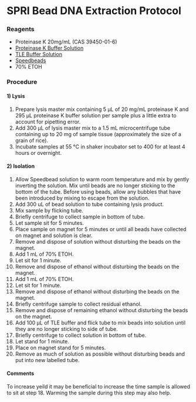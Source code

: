 # SPRI Bead DNA Extraction Protocol
### Reagents
- Proteinase K 20mg/mL (CAS 39450-01-6)
- [Proteinase K Buffer Solution](https://phyletica.github.io/lab-protocols/pro-k.html)
- [TLE Buffer Solution](https://phyletica.github.io/lab-protocols/tle.html)
- [Speedbeads](https://baddna.uga.edu/Protocols/Speedbead_Protocol_June2016.docx)
- 70% ETOH

### Procedure
#### 1) Lysis
1. Prepare lysis master mix containing 5 &micro;L of 20 mg/mL proteinase K and 295 &micro;L proteinase K buffer solution per sample plus a little extra to account for pipetting error.
2. Add 300 &micro;L of lysis master mix to a 1.5 mL microcentrifuge tube containing up to 20 mg of sample tissue (approximately the size of a grain of rice).
3. Incubate samples at 55 &deg;C in shaker incubator set to 400 for at least 4 hours or overnight.

#### 2) Isolation
1. Allow Speedbead solution to warm room temperature and mix by gently inverting the solution. Mix until beads are no longer sticking to the bottom of the tube. Before using beads, allow any bubbles that have been introduced by mixing to escape from the solution.
2. Add 300 uL of bead solution to tube containing lysis product.
3. Mix sample by flicking tube.
4. Briefly centrifuge to collect sample in bottom of tube.
5. Let sample sit for 5 minutes.
6. Place sample on magnet for 5 minutes or until all beads have collected on magnet and solution is clear.
7. Remove and dispose of solution without disturbing the beads on the magnet.
8. Add 1 mL of 70% ETOH.
9. Let sit for 1 minute.
10. Remove and dispose of ethanol without disturbing the beads on the magnet.
11. Add 1 mL of 70% ETOH.
12. Let sit for 1 minute.
13. Remove and dispose of ethanol without disturbing the beads on the magnet.
14. Briefly centrifuge sample to collect residual ethanol.
15. Remove and dispose of remaining ethanol without disturbing the beads on the magnet.
16. Add 100 &micro;L of TLE buffer and flick tube to mix beads into solution until they are no longer sticking to side of tube.
17. Briefly centrifuge to collect solution in bottom of tube.
18. Let stand for 1 minute.
19. Place on magnet stand for 5 minutes.
20. Remove as much of solution as possible without disturbing beads and put into new labelled tube.

#### Comments
To increase yeild it may be beneficial to increase the time sample is allowed to sit at step 18. Warming the sample during this step may also help.

